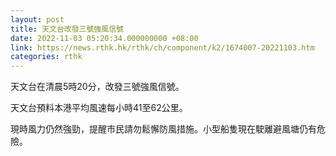 ```yaml
---
layout: post
title: 天文台改發三號強風信號
date: 2022-11-03 05:20:34.000000000 +08:00
link: https://news.rthk.hk/rthk/ch/component/k2/1674007-20221103.htm
categories: rthk
---
```


天文台在清晨5時20分，改發三號強風信號。

天文台預料本港平均風速每小時41至62公里。

現時風力仍然強勁，提醒市民請勿鬆懈防風措施。小型船隻現在駛離避風塘仍有危險。
